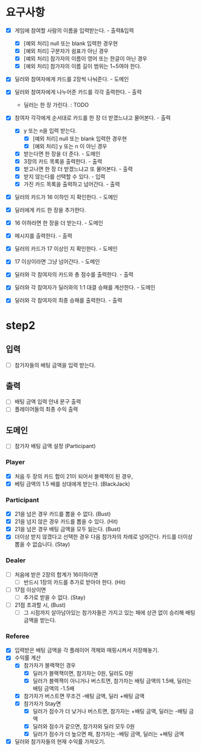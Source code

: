 # 요구사항
* [x] 게임에 참여할 사람의 이름을 입력받는다. - 출력&입력
  * [x] [예외 처리] null 또는 blank 입력한 경우현
  * [x] [예외 처리] 구분자가 쉼표가 아닌 경우
  * [x] [예외 처리] 참가자의 이름이 영어 또는 한글이 아닌 경우
  * [x] [예외 처리] 참가자의 이름 길이 범위는 1~5여야 한다.

* [x] 딜러와 참여자에게 카드를 2장씩 나눠준다. - 도메인
* [x] 딜러와 참여자에게 나누어준 카드를 각각 출력한다. - 출력
    - 딜러는 한 장 가린다. : TODO

* [x] 참여자 각각에게 순서대로 카드를 한 장 더 받겠느냐고 물어본다. - 출력
  * [x] y 또는 n을 입력 받는다.
    * [x] [예외 처리] null 또는 blank 입력한 경우현 
    * [x] [예외 처리] y 또는 n 이 아닌 경우
  * [x] 받는다면 한 장을 더 준다. - 도메인
  * [x] 3장의 카드 목록을 출력한다. - 출력
  * [x] 받고나면 한 장 더 받겠느냐고 또 물어본다. - 출력
  * [x] 받지 않는다를 선택할 수 있다. - 입력 
  * [x] 가진 카드 목록을 출력하고 넘어간다. - 출력

* [x] 딜러의 카드가 16 이하인 지 확인한다. - 도메인
* [x] 딜러에게 카드 한 장을 추가한다.
* [x] 16 이하라면 한 장을 더 받는다. - 도메인 
* [x] 메시지를 출력한다. - 출력
 
* [x] 딜러의 카드가 17 이상인 지 확인한다. - 도메인
* [x] 17 이상이라면 그냥 넘어간다. - 도메인 
    
* [x] 딜러와 각 참여자의 카드와 총 점수를 출력한다. - 출력

* [x] 딜러와 각 참여자가 딜러와의 1:1 대결 승패를 계산한다. - 도메인
* [x] 딜러와 각 참여자의 최종 승패를 출력한다. - 출력


# step2

## 입력
- [ ] 참가자들의 배팅 금액을 입력 받는다. 

## 출력
- [ ] 배팅 금액 입력 안내 문구 출력
- [ ] 플레이어들의 최종 수익 출력

## 도메인
- [ ] 참가자 배팅 금액 설정 (Participant)

### Player
- [x] 처음 두 장의 카드 합이 21이 되어서 블랙잭이 된 경우, 
- [x] 베팅 금액의 1.5 배를 상대에게 받는다. (BlackJack)

### Participant
- [x] 21을 넘은 경우 카드를 뽑을 수 없다. (Bust)
- [x] 21을 넘지 않은 경우 카드를 뽑을 수 있다. (Hit)
- [x] 21을 넘은 경우 배팅 금액을 모두 잃는다. (Bust)
- [x] 더이상 받지 않겠다고 선택한 경우 다음 참가자의 차례로 넘어간다. 카드를 더이상 뽑을 수 없습니다. (Stay)

### Dealer
- [ ] 처음에 받은 2장의 합계가 16이하이면 
  - [ ] 반드시 1장의 카드를 추가로 받아야 한다. (Hit)
- [ ] 17점 이상이면
  - [ ] 추가로 받을 수 없다. (Stay)
- [ ] 21점 초과할 시, (Bust)
  - [ ] 그 시점까지 살아남아있는 참가자들은 가지고 있는 패에 상관 없이 승리해 배팅 금액을 받는다.

### Referee
- [x] 입력받은 배팅 금액을 각 플레이어 객체와 매핑시켜서 저장해놓기.
- [x] 수익률 계산
  - [x] 참가자가 블랙잭인 경우
    - [x] 딜러가 블랙잭이면, 참가자는 0원, 딜러도 0원
    - [x] 딜러가 블랙잭이 아니거나 버스트면, 참가자는 배팅 금액의 1.5배, 딜러는 배팅 금액의 -1.5배
  - [x] 참가자가 버스트면 무조건 -배팅 금액, 딜러 +배팅 금액
  - [x] 참가자가 Stay면
    - [x] 딜러가 점수가 더 낮거나 버스트면, 참가자는 +배팅 금액, 딜러는 -배팅 금액
    - [x] 딜러와 점수가 같으면, 참가자와 딜러 모두 0원
    - [x] 딜러가 점수가 더 높으면 패, 참가자는 -배팅 금액, 딜러는 +배팅 금액
- [x] 딜러와 참가자들의 현재 수익률 가져오기.

